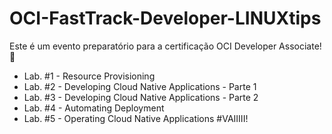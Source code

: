 # OCI-FastTrack-Developer-LINUXtips
Este é um evento preparatório para a certificação OCI Developer Associate! 🚀

- Lab. #1 - Resource Provisioning
- Lab. #2 - Developing Cloud Native Applications - Parte 1
- Lab. #3 - Developing Cloud Native Applications - Parte 2
- Lab. #4 - Automating Deployment
- Lab. #5 - Operating Cloud Native Applications
#VAIIIII!